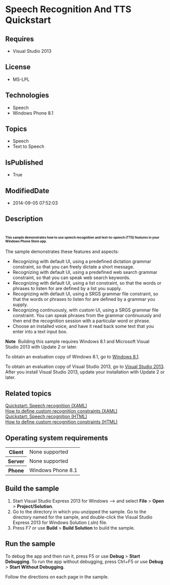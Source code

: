 # Speech Recognition And TTS Quickstart
## Requires
* Visual Studio 2013
## License
* MS-LPL
## Technologies
* Speech
* Windows Phone 8.1
## Topics
* Speech
* Text to Speech
## IsPublished
* True
## ModifiedDate
* 2014-09-05 07:52:03
## Description

<div id="mainSection">
<div class="clsServerSDKContent">
<h1><span style="font-size:10px">This sample demonstrates how to use speech recognition and text-to-speech (TTS) features in your Windows Phone Store app.</span><a id="gallery_samples.speech_recognition_and_tts_quickstart_gallery"></a></h1>
</div>
<p>The sample demonstrates these features and aspects:&nbsp;</p>
<ul>
<li>Recognizing with default UI, using a predefined dictation grammar constraint, so that you can freely dictate a short message.
</li><li>Recognizing with default UI, using a predefined web search grammar constraint, so that you can speak web search keywords.
</li><li>Recognizing with default UI, using a list constraint, so that the words or phrases to listen for are defined by a list you supply.
</li><li>Recognizing with default UI, using a SRGS grammar file constraint, so that the words or phrases to listen for are defined by a grammar you supply.
</li><li>Recognizing continuously, with custom UI, using a SRGS grammar file constraint. You can speak phrases from the grammar continuously and then end the recognition session with a particular word or phrase.
</li><li>Choose an installed voice, and have it read back some text that you enter into a text input box.&nbsp;
</li></ul>
<p class="note"><strong>Note</strong>&nbsp;&nbsp;Building this sample requires Windows&nbsp;8.1 and Microsoft Visual Studio&nbsp;2013 with Update 2 or later.</p>
<p>To obtain an evaluation copy of Windows&nbsp;8.1, go to <a href="http://go.microsoft.com/fwlink/p/?linkid=301696">
Windows&nbsp;8.1</a>.</p>
<p>To obtain an evaluation copy of Visual Studio&nbsp;2013, go to <a href="http://go.microsoft.com/fwlink/p/?linkid=301697">
Visual Studio&nbsp;2013</a>. After you install Visual Studio&nbsp;2013, update your installation with Update 2 or later.</p>
<h2><a id="related_topics"></a>Related topics</h2>
<dl><dt><a href="file:///C:/devdocs/gallery_phone/m_user_interaction_mca/speech_recognition.xml">Quickstart: Speech recognition (XAML)</a>
</dt><dt><a href="file:///C:/devdocs/gallery_phone/m_user_interaction_mca/how_to_define_custom_recognition_constraints.xml">How to define custom recognition constraints (XAML)</a>
</dt><dt><a href="file:///C:/devdocs/gallery_phone/m_user_interaction/supporting_speech_recognition.xml">Quickstart: Speech recognition (HTML)</a>
</dt><dt><a href="file:///C:/devdocs/gallery_phone/m_user_interaction/define_custom_constraints.xml">How to define custom recognition constraints (HTML)</a>
</dt></dl>
<h2>Operating system requirements</h2>
<table>
<tbody>
<tr>
<th>Client</th>
<td><dt>None supported </dt></td>
</tr>
<tr>
<th>Server</th>
<td><dt>None supported </dt></td>
</tr>
<tr>
<th>Phone</th>
<td><dt>Windows Phone 8.1 </dt></td>
</tr>
</tbody>
</table>
<h2>Build the sample<span style="font-size:10px">&nbsp;</span></h2>
<ol>
<li>Start Visual Studio Express&nbsp;2013 for Windows --&gt; and select <strong>File</strong> &gt;
<strong>Open</strong> &gt; <strong>Project/Solution</strong>. </li><li>Go to the directory in which you unzipped the sample. Go to the directory named for the sample, and double-click the Visual Studio Express&nbsp;2013 for Windows Solution (.sln) file.
</li><li>Press F7 or use <strong>Build</strong> &gt; <strong>Build Solution</strong> to build the sample.&nbsp;
</li></ol>
<h2>Run the sample</h2>
<p>To debug the app and then run it, press F5 or use <strong>Debug</strong> &gt; <strong>
Start Debugging</strong>. To run the app without debugging, press Ctrl&#43;F5 or use <strong>
Debug</strong> &gt; <strong>Start Without Debugging</strong>.</p>
<p>Follow the directions on each page in the sample.</p>
</div>
